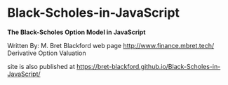 # Black-Scholes-in-JavaScript
**The Black-Scholes Option Model in JavaScript**

Written By: M. Bret Blackford
web page http://www.finance.mbret.tech/
Derivative Option Valuation


site is also published at https://bret-blackford.github.io/Black-Scholes-in-JavaScript/
